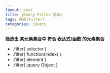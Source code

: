 ```yaml
---
layout: post
title: jQuery-Filter-语法✔︎
tags: 筛选(Filter)
categories: jQuery
---
```


**筛选出 某元素集合中 符合 表达式/函数 的元素集合**
- .filter( selector )
- .filter( function(index) )
- .filter( element )
- .filter( jquery Object )

